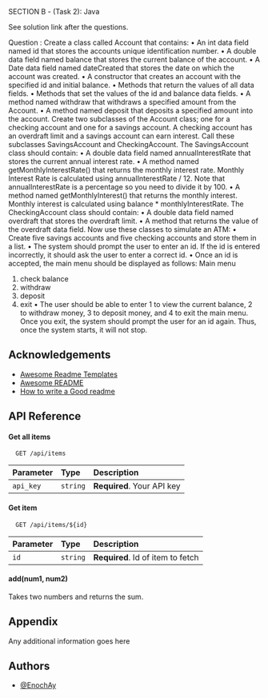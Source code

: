 SECTION B - (Task 2): Java

See solution link after the questions.

Question :
Create a class called Account that contains:
• An int data field named id that stores the accounts unique identification number.
• A double data field named balance that stores the current balance of the account.
• A Date data field named dateCreated that stores the date on which the account was
created.
• A constructor that creates an account with the specified id and initial balance.
• Methods that return the values of all data fields.
• Methods that set the values of the id and balance data fields.
• A method named withdraw that withdraws a specified amount from the Account.
• A method named deposit that deposits a specified amount into the account.
Create two subclasses of the Account class; one for a checking account and one for a
savings account. A checking account has an overdraft limit and a savings account can
earn interest. Call these subclasses SavingsAccount and CheckingAccount.
The SavingsAccount class should contain:
• A double data field named annualInterestRate that stores the current annual interest
rate.
• A method named getMonthlyInterestRate() that returns the monthly interest rate.
Monthly Interest Rate is calculated using annualInterestRate / 12. Note that
annualInterestRate is a percentage so you need to divide it by 100.
• A method named getMonthlyInterest() that returns the monthly interest. Monthly
interest is calculated using balance * monthlyInterestRate.
The CheckingAccount class should contain:
• A double data field named overdraft that stores the overdraft limit.
• A method that returns the value of the overdraft data field.
Now use these classes to simulate an ATM:
• Create five savings accounts and five checking accounts and store them in a list.
• The system should prompt the user to enter an id. If the id is entered incorrectly, it
should ask the user to enter a correct id.
• Once an id is accepted, the main menu should be displayed as follows:
Main menu
1. check balance
2. withdraw
3. deposit
4. exit
• The user should be able to enter 1 to view the current balance, 2 to withdraw money, 3 to
deposit money, and 4 to exit the main menu. Once you exit, the system should prompt
the user for an id again. Thus, once the system starts, it will not stop.

## Acknowledgements

 - [Awesome Readme Templates](https://awesomeopensource.com/project/elangosundar/awesome-README-templates)
 - [Awesome README](https://github.com/matiassingers/awesome-readme)
 - [How to write a Good readme](https://bulldogjob.com/news/449-how-to-write-a-good-readme-for-your-github-project)

  
## API Reference

#### Get all items

```http
  GET /api/items
```

| Parameter | Type     | Description                |
| :-------- | :------- | :------------------------- |
| `api_key` | `string` | **Required**. Your API key |

#### Get item

```http
  GET /api/items/${id}
```

| Parameter | Type     | Description                       |
| :-------- | :------- | :-------------------------------- |
| `id`      | `string` | **Required**. Id of item to fetch |

#### add(num1, num2)

Takes two numbers and returns the sum.

  
## Appendix

Any additional information goes here

  
## Authors

- [@EnochAy](https://github.com/EnochAy)
  